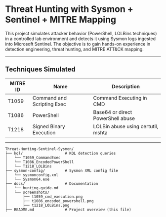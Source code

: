# Threat Hunting with Sysmon + Sentinel + MITRE Mapping

This project simulates attacker behavior (PowerShell, LOLBins techniques) in a controlled lab environment and detects it using Sysmon logs ingested into Microsoft Sentinel. The objective is to gain hands-on experience in detection engineering, threat hunting, and MITRE ATT&CK mapping.

---

## Techniques Simulated

| MITRE ID | Name                        | Description                              |
|----------|-----------------------------|------------------------------------------|
| T1059    | Command and Scripting Exec  | Command Executing in CMD                 |
| T1086    | PowerShell                  | Base64 or direct PowerShell abuse        |
| T1218    | Signed Binary Execution     | LOLBin abuse using certutil, mshta       |

---

```## Project Structure
Threat-Hunting-Sentinel-Sysmon/
├── kql/                   # KQL detection queries
│   └── T1059_CommandExec
│   └── T1086_EncodedPowerShell
│   └── T1218_LOLBins
├── sysmon-config/         # Sysmon XML config file
│   └── sysmonconfig.xml
│   └── Sysmon64.exe
├── docs/                  # Documentation
│   └── hunting-guide.md
│   └── screenshots/
│       ├── t1059_cmd_execution.png
│       ├── t1086_encoded_powershell.png
│       ├── t1218_LOLBins.png
├── README.md              # Project overview (this file)
```
